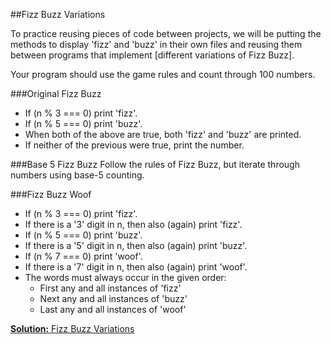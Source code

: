 ##Fizz Buzz Variations

To practice reusing pieces of code between projects, we will be putting the
methods to display 'fizz' and 'buzz' in their own files and reusing them
between programs that implement [different variations of Fizz Buzz].

Your program should use the game rules and count through 100 numbers.

###Original Fizz Buzz
 * If (n % 3 === 0) print 'fizz'.
 * If (n % 5 === 0) print 'buzz'.
 * When both of the above are true, both 'fizz' and 'buzz' are printed.
 * If neither of the previous were true, print the number.

###Base 5 Fizz Buzz
Follow the rules of Fizz Buzz, but iterate through numbers using base-5 counting.

###Fizz Buzz Woof
 * If (n % 3 === 0) print 'fizz'.
 * If there is a '3' digit in n, then also (again) print 'fizz'.
 * If (n % 5 === 0) print 'buzz'.
 * If there is a '5' digit in n, then also (again) print 'buzz'.
 * If (n % 7 === 0) print 'woof'.
 * If there is a '7' digit in n, then also (again) print 'woof'.
 * The words must always occur in the given order:
   - First any and all instances of 'fizz'
   - Next any and all instances of 'buzz'
   - Last any and all instances of 'woof'

[**Solution:** Fizz Buzz Variations][fizz-buzz-variations-solution]

[variations-of-fizz-buzz]: http://en.wikipedia.org/wiki/Fizz_buzz
[fizz-buzz-variations-solution]: #
